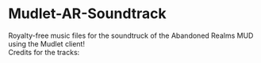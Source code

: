 # Mudlet-AR-Soundtrack
Royalty-free music files for the soundtruck of the Abandoned Realms MUD using the Mudlet client!  
Credits for the tracks:
